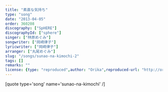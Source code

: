 ```yaml
---
title: "素直な気持ち"
type: "song"
date: "2013-04-05"
order: 360208
discography: ["SpHERE"]
discographyId: ["sphere"]
singer: ["林原めぐみ"]
songwriter: ["岡崎律子"]
lyricwriter: ["岡崎律子"]
arranger: ["丸尾めぐみ"]
slug: "/songs/sunao-na-kimochi-2"
tags: []
remarks: ""
license: {type: "reproduced",author: "Orika",reproduced-url: "http://orikamushi.myweb.hinet.net",reproduced-website: "織歌蟲"}
---
```


[quote type='song' name='sunao-na-kimochi' /\]
